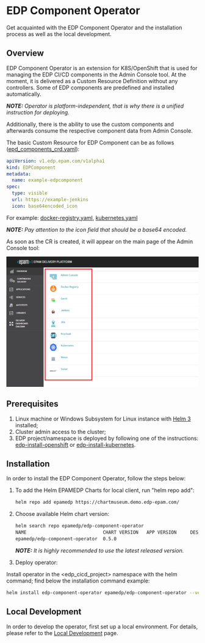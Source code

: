 # EDP Component Operator

Get acquainted with the EDP Component Operator and the installation process as well as the local development.

## Overview

EDP Component Operator is an extension for K8S/OpenShift that is used for managing the EDP CI/CD components in the Admin Console tool.
At the moment, it is delivered as a Custom Resource Definition without any controllers. 
Some of EDP components are predefined and installed automatically. 

_**NOTE:** Operator is platform-independent, that is why there is a unified instruction for deploying._

Additionally, there is the ability to use the custom components and afterwards consume the respective component data from Admin Console. 

The basic Custom Resource for EDP Component can be as follows ([epd_components_crd.yaml](deploy-templates/crds/v1.edp.epam.com_edpcomponents_crd.yaml)):

```yaml
apiVersion: v1.edp.epam.com/v1alpha1
kind: EDPComponent
metadata:
  name: example-edpcomponent
spec:
  type: visible
  url: https://example-jenkins
  icon: base64encoded_icon
```

For example: [docker-registry.yaml](documentation/docker-registry.yaml), [kubernetes.yaml](documentation/kubernetes.yaml)

_**NOTE:** Pay attention to the icon field that should be a base64 encoded._

As soon as the CR is created, it will appear on the main page of the Admin Console tool:

![admin-console](readme-resource/admin_console_main_page.png "admin-console")

## Prerequisites
1. Linux machine or Windows Subsystem for Linux instance with [Helm 3](https://helm.sh/docs/intro/install/) installed;
2. Cluster admin access to the cluster;
3. EDP project/namespace is deployed by following one of the instructions: [edp-install-openshift](https://github.com/epmd-edp/edp-install/blob/master/documentation/openshift_install_edp.md#edp-project) or [edp-install-kubernetes](https://github.com/epmd-edp/edp-install/blob/master/documentation/kubernetes_install_edp.md#edp-namespace).

## Installation
In order to install the EDP Component Operator, follow the steps below:

1. To add the Helm EPAMEDP Charts for local client, run "helm repo add":
     ```bash
     helm repo add epamedp https://chartmuseum.demo.edp-epam.com/
     ```
2. Choose available Helm chart version:
     ```bash
     helm search repo epamedp/edp-component-operator
     NAME                            CHART VERSION   APP VERSION     DESCRIPTION
     epamedp/edp-component-operator  0.5.0    
     ```
  
    _**NOTE:** It is highly recommended to use the latest released version._

3. Deploy operator:

Install operator in the <edp_cicd_project> namespace with the helm command; find below the installation command example:
```bash
helm install edp-component-operator epamedp/edp-component-operator --version <chart_version>
```

## Local Development
In order to develop the operator, first set up a local environment. For details, please refer to the [Local Development](documentation/local_development.md) page.